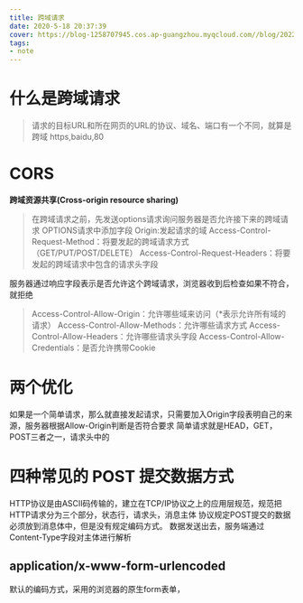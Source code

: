```yaml
---
title: 跨域请求
date: 2020-5-18 20:37:39
cover: https://blog-1258707945.cos.ap-guangzhou.myqcloud.com//blog/20220518203805.png
tags:
- note
---
```


# 什么是跨域请求
>请求的目标URL和所在网页的URL的协议、域名、端口有一个不同，就算是跨域
> https,baidu,80

# CORS
**跨域资源共享(Cross-origin resource sharing)**

> 在跨域请求之前，先发送options请求询问服务器是否允许接下来的跨域请求
> OPTIONS请求中添加字段
> Origin:发起请求的域
> Access-Control-Request-Method：将要发起的跨域请求方式（GET/PUT/POST/DELETE）
> Access-Control-Request-Headers：将要发起的跨域请求中包含的请求头字段

服务器通过响应字段表示是否允许这个跨域请求，浏览器收到后检查如果不符合，就拒绝
> Access-Control-Allow-Origin：允许哪些域来访问（*表示允许所有域的请求）
Access-Control-Allow-Methods：允许哪些请求方式
Access-Control-Allow-Headers：允许哪些请求头字段
Access-Control-Allow-Credentials：是否允许携带Cookie

# 两个优化
如果是一个简单请求，那么就直接发起请求，只需要加入Origin字段表明自己的来源，服务器根据Allow-Origin判断是否符合要求
简单请求就是HEAD，GET，POST三者之一，请求头中的

# 四种常见的 POST 提交数据方式
HTTP协议是由ASCII码传输的，建立在TCP/IP协议之上的应用层规范，规范把HTTP请求分为三个部分，状态行，请求头，消息主体
协议规定POST提交的数据必须放到消息体中，但是没有规定编码方式。
数据发送出去，服务端通过Content-Type字段对主体进行解析
## application/x-www-form-urlencoded
默认的编码方式，采用的浏览器的原生form表单，

